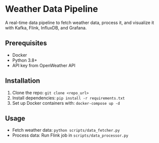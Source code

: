 
# Weather Data Pipeline

A real-time data pipeline to fetch weather data, process it, and visualize it with Kafka, Flink, InfluxDB, and Grafana.

## Prerequisites
- Docker
- Python 3.8+
- API key from OpenWeather API

## Installation
1. Clone the repo: `git clone <repo_url>`
2. Install dependencies: `pip install -r requirements.txt`
3. Set up Docker containers with: `docker-compose up -d`

## Usage
- Fetch weather data: `python scripts/data_fetcher.py`
- Process data: Run Flink job in `scripts/data_processor.py`

